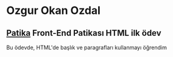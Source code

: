# Ozgur Okan Ozdal

## [Patika](www.patika.dev) Front-End Patikası HTML ilk ödev

Bu ödevde, HTML'de başlık ve paragrafları kullanmayı öğrendim

